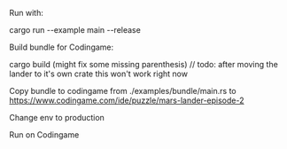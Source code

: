 Run with:

cargo run --example main --release

Build bundle for Codingame:

cargo build (might fix some missing parenthesis) // todo: after moving the lander to it's own crate this won't work right now

Copy bundle to codingame from ./examples/bundle/main.rs to https://www.codingame.com/ide/puzzle/mars-lander-episode-2

Change env to production

Run on Codingame